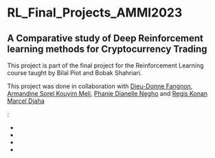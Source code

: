 # RL_Final_Projects_AMMI2023
## A Comparative study of Deep Reinforcement learning methods for Cryptocurrency Trading

This project is part of the final project for the Reinforcement Learning course taught by Bilal Piot and Bobak Shahriari.


This project was done in collaboration with [Dieu-Donne Fangnon](https://github.com/dfangnon), [Armandine Sorel Kouyim Meli](https://github.com/sorelkouyim), [Phanie Dianelle Negho](https://github.com/PhanieDianelle) and [Regis Konan Marcel Djaha](https:) 



 :

* 
* 
* 
* 


